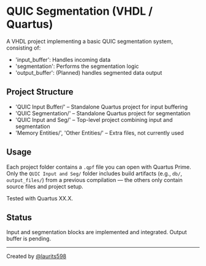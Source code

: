 # QUIC Segmentation (VHDL / Quartus)

A VHDL project implementing a basic QUIC segmentation system, consisting of:

- 'input_buffer': Handles incoming data
- 'segmentation': Performs the segmentation logic
- 'output_buffer': (Planned) handles segmented data output

## Project Structure

- 'QUIC Input Buffer/' – Standalone Quartus project for input buffering
- 'QUIC Segmentation/' – Standalone Quartus project for segmentation
- 'QUIC Input and Seg/' – Top-level project combining input and segmentation
- 'Memory Entities/', 'Other Entities/' – Extra files, not currently used

## Usage

Each project folder contains a `.qpf` file you can open with Quartus Prime.
Only the `QUIC Input and Seg/` folder includes build artifacts (e.g., `db/`, `output_files/`) from a previous compilation — the others only contain source files and project setup.

Tested with Quartus XX.X.

## Status

Input and segmentation blocks are implemented and integrated. Output buffer is pending.

---

Created by [@laurits598](https://github.com/laurits598)
